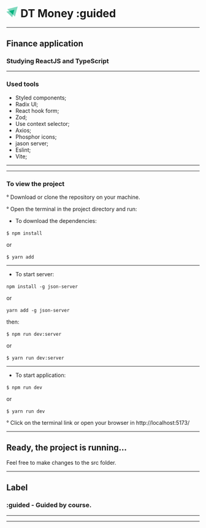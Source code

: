 <h1>
  <img width="30px" src="./src/assets/logo.svg">
   DT Money :guided
</h1>

---

<h2>Finance application</h2>
<h3>Studying ReactJS and TypeScript</h3>

---

<h3>Used tools</h3>

- Styled components;
- Radix UI;
- React hook form;
- Zod;
- Use context selector;
- Axios;
- Phosphor icons;
- jason server;
- Eslint;
- Vite;

----
----

### To view the project

° Download or clone the repository on your machine.

° Open the terminal in the project directory and run:

- To download the dependencies:

`$ npm install`

or

`$ yarn add`

----

- To start server:

`npm install -g json-server`

or

`yarn add -g json-server`

then:

`$ npm run dev:server`

or

`$ yarn run dev:server`

----

- To start application:

`$ npm run dev`

or

`$ yarn run dev`

° Click on the terminal link or open your browser in http://localhost:5173/

---

## Ready, the project is running...

Feel free to make changes to the src folder.

---

## Label

### :guided - Guided by course.

---

---